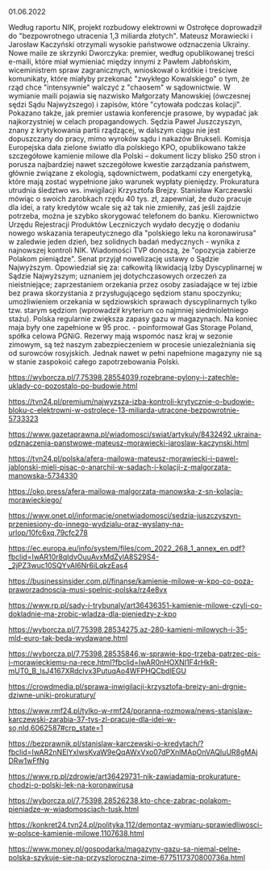 01.06.2022

Według raportu NIK, projekt rozbudowy elektrowni w Ostrołęce doprowadził do "bezpowrotnego utracenia 1,3 miliarda złotych". Mateusz Morawiecki i Jarosław Kaczyński otrzymali wysokie państwowe odznaczenia Ukrainy. Nowe maile ze skrzynki Dworczyka: premier, według opublikowanej treści e-maili, które miał wymieniać między innymi z Pawłem Jabłońskim, wiceministrem spraw zagranicznych, wnioskował o krótkie i treściwe komunikaty, które miałyby przekonać "zwykłego Kowalskiego" o tym, że rząd chce "intensywnie" walczyć z "chaosem" w sądownictwie. W wymianie maili pojawia się nazwisko Małgorzaty Manowskiej (ówczesnej sędzi Sądu Najwyższego) i zapisów, które "cytowała podczas kolacji". Pokazano także, jak premier ustawia konferencje prasowe, by wypadać jak najkorzystniej w celach propagandowych. Sędzia Paweł Juszczyszyn, znany z krytykowania partii rządzącej, w dalszym ciągu nie jest dopuszczany do pracy, mimo wyroków sądu i nakazów Brukseli. Komisja Europejska dała zielone światło dla polskiego KPO, opublikowano także szczegółowe kamienie milowe dla Polski – dokument liczy blisko 250 stron i porusza najbardziej nawet szczegółowe kwestie zarządzania państwem, głównie związane z ekologią, sądownictwem, podatkami czy energetyką, które mają zostać wypełnione jako warunek wypłaty pieniędzy. Prokuratura utrudnia śledztwo ws. inwigilacji Krzysztofa Brejzy. Stanisław Karczewski mówiąc o swoich zarobkach rzędu 40 tys. zł, zapewniał, że dużo pracuje dla idei, a raty kredytów wcale się aż tak nie zmieniły, zaś jeśli zajdzie potrzeba, można je szybko skorygować telefonem do banku. Kierownictwo Urzędu Rejestracji Produktów Leczniczych wydało decyzję o dodaniu nowego wskazania terapeutycznego dla "polskiego leku na koronawirusa" w zaledwie jeden dzień, bez solidnych badań medycznych - wynika z najnowszej kontroli NIK. Wiadomości TVP donoszą, że "opozycja zabierze Polakom pieniądze". Senat przyjął nowelizację ustawy o Sądzie Najwyższym. Opowiedział się za: całkowitą likwidacją Izby Dyscyplinarnej w Sądzie Najwyższym; uznaniem jej dotychczasowych orzeczeń za nieistniejące; zaprzestaniem orzekania przez osoby zasiadające w tej izbie bez prawa skorzystania z przysługującego sędziom stanu spoczynku; umożliwieniem orzekania w sędziowskich sprawach dyscyplinarnych tylko tzw. starym sędziom (wprowadził kryterium co najmniej siedmioletniego stażu). Polska regularnie zwiększa zapasy gazu w magazynach. Na koniec maja były one zapełnione w 95 proc. - poinformował Gas Storage Poland, spółka celowa PGNiG. Rezerwy mają wspomóc nasz kraj w sezonie zimowym, są też naszym zabezpieczeniem w procesie uniezależniania się od surowców rosyjskich. Jednak nawet w pełni napełnione magazyny nie są w stanie zaspokoić całego zapotrzebowania Polski.

https://wyborcza.pl/7,75398,28554039,rozebrane-pylony-i-zatechle-uklady-co-pozostalo-po-budowie.html

https://tvn24.pl/premium/najwyzsza-izba-kontroli-krytycznie-o-budowie-bloku-c-elektrowni-w-ostrolece-13-miliarda-utracone-bezpowrotnie-5733323

https://www.gazetaprawna.pl/wiadomosci/swiat/artykuly/8432492,ukraina-odznaczenia-panstwowe-mateusz-morawiecki-jaroslaw-kaczynski.html

https://tvn24.pl/polska/afera-mailowa-mateusz-morawiecki-i-pawel-jablonski-mieli-pisac-o-anarchii-w-sadach-i-kolacji-z-malgorzata-manowska-5734330

https://oko.press/afera-mailowa-malgorzata-manowska-z-sn-kolacja-morawieckiego/

https://www.onet.pl/informacje/onetwiadomosci/sedzia-juszczyszyn-przeniesiony-do-innego-wydzialu-oraz-wyslany-na-urlop/10fc6xq,79cfc278

https://ec.europa.eu/info/system/files/com_2022_268_1_annex_en.pdf?fbclid=IwAR10r8qIdvOuuAvxMdZylA8S29S4-_2jPZ3wuc10SQYvAI6Nr6iLqkzEas4

https://businessinsider.com.pl/finanse/kamienie-milowe-w-kpo-co-poza-praworzadnoscia-musi-spelnic-polska/rz4e8vx

https://www.rp.pl/sady-i-trybunaly/art36436351-kamienie-milowe-czyli-co-dokladnie-ma-zrobic-wladza-dla-pieniedzy-z-kpo

https://wyborcza.pl/7,75398,28534275,az-280-kamieni-milowych-i-35-mld-euro-tak-beda-wydawane.html

https://wyborcza.pl/7,75398,28535846,w-sprawie-kpo-trzeba-patrzec-pis-i-morawieckiemu-na-rece.html?fbclid=IwAR0nHOXNI1F4rHkR-mUT0_B_lsJ4167XRdclvx3PutuqAo4WFPHQCbdlEGU

https://crowdmedia.pl/sprawa-inwigilacji-krzysztofa-brejzy-ani-drgnie-dziwne-uniki-prokuratury/

https://www.rmf24.pl/tylko-w-rmf24/poranna-rozmowa/news-stanislaw-karczewski-zarabia-37-tys-zl-pracuje-dla-idei-w-so,nId,6062587#crp_state=1

https://bezprawnik.pl/stanislaw-karczewski-o-kredytach/?fbclid=IwAR2nNElYxIwsKvaW9eQqAWxVxo07dPXnlMApOnVAQIuUR8gMAjDRw1wFfNg

https://www.rp.pl/zdrowie/art36429731-nik-zawiadamia-prokurature-chodzi-o-polski-lek-na-koronawirusa

https://wyborcza.pl/7,75398,28526238,kto-chce-zabrac-polakom-pieniadze-w-wiadomosciach-tusk.html

https://konkret24.tvn24.pl/polityka,112/demontaz-wymiaru-sprawiedliwosci-w-polsce-kamienie-milowe,1107638.html

https://www.money.pl/gospodarka/magazyny-gazu-sa-niemal-pelne-polska-szykuje-sie-na-przyszloroczna-zime-6775117370800736a.html